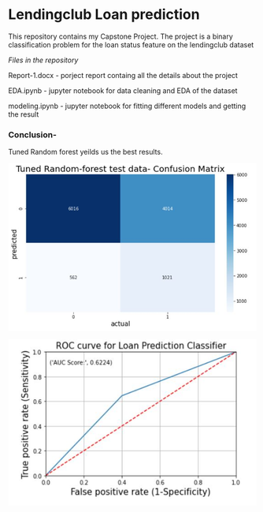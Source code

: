 # Lendingclub Loan prediction

This repository contains my Capstone Project. The project is a binary classification problem for the loan status feature on the lendingclub dataset

*Files in the repository*

Report-1.docx - porject report containg all the details about the project

EDA.ipynb - jupyter notebook for data cleaning and EDA of the dataset

modeling.ipynb -  jupyter notebook for fitting different models and getting the result

### Conclusion- 
Tuned Random forest yeilds us the best results.

![Confusion Matrix](https://github.com/Chirag-Naik666/Lendingclub_loanprediction/blob/main/LC_cm.JPG)

![ROC-AOC Curve](https://github.com/Chirag-Naik666/Lendingclub_loanprediction/blob/main/LC_roc_auc.JPG)
